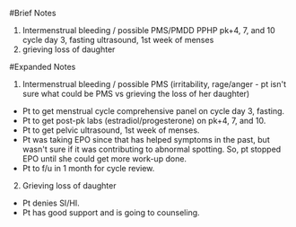 #Brief Notes
1. Intermenstrual bleeding / possible PMS/PMDD
PPHP
pk+4, 7, and 10
cycle day 3, fasting
ultrasound, 1st week of menses
2. grieving loss of daughter


#Expanded Notes
1. Intermenstrual bleeding / possible PMS (irritability, rage/anger - pt isn't sure what could be PMS vs grieving the loss of her daughter)
- Pt to get menstrual cycle comprehensive panel on cycle day 3, fasting.
- Pt to get post-pk labs (estradiol/progesterone) on pk+4, 7, and 10.
- Pt to get pelvic ultrasound, 1st week of menses.
- Pt was taking EPO since that has helped symptoms in the past, but wasn't sure if it was contributing to abnormal spotting. So, pt stopped EPO until she could get more work-up done.
- Pt to f/u in 1 month for cycle review.

2. Grieving loss of daughter
- Pt denies SI/HI.
- Pt has good support and is going to counseling.